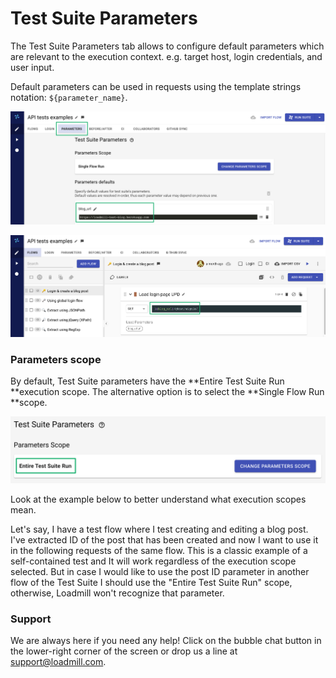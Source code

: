# Test Suite Parameters

The Test Suite Parameters tab allows to configure default parameters which are relevant to the execution context. e.g. target host, login credentials, and user input.

Default parameters can be used in requests using the template strings notation: `${parameter_name}`.

![](<../../.gitbook/assets/Screenshot (22).png>)

![](<../../.gitbook/assets/Screenshot (23).png>)

### Parameters scope

By default, Test Suite parameters have the **Entire Test Suite Run **execution scope. The alternative option is to select the **Single Flow Run **scope.

![](<../../.gitbook/assets/Screenshot (24).png>)

Look at the example below to better understand what execution scopes mean.

Let's say, I have a test flow where I test creating and editing a blog post. I've extracted ID of the post that has been created and now I want to use it in the following requests of the same flow. This is a classic example of a self-contained test and It will work regardless of the execution scope selected. But in case I would like to use the post ID parameter in another flow of the Test Suite I should use the "Entire Test Suite Run" scope, otherwise, Loadmill won't recognize that parameter.

### Support

We are always here if you need any help! Click on the bubble chat button in the lower-right corner of the screen or drop us a line at [support@loadmill.com](mailto:support@loadmill.com).
